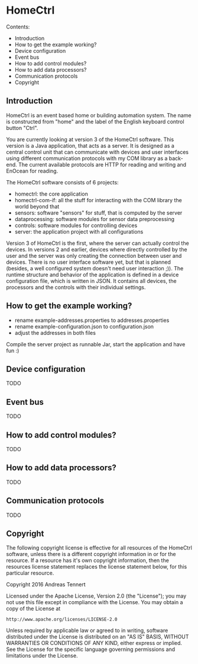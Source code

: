 
# HomeCtrl


Contents:
- Introduction
- How to get the example working?
- Device configuration
- Event bus
- How to add control modules?
- How to add data processors?
- Communication protocols
- Copyright

## Introduction

HomeCtrl is an event based home or building automation system. The name is constructed from "home"
and the label of the English keyboard control button "Ctrl".

You are currently looking at version 3 of the HomeCtrl software. This version is a Java application,
that acts as a server. It is designed as a central control unit that can communicate with devices
and user interfaces using different communication protocols with my COM library as a back-end. The
current available protocols are HTTP for reading and writing and EnOcean for reading.

The HomeCtrl software consists of 6 projects:
- homectrl: the core application
- homectrl-com-if: all the stuff for interacting with the COM library the world beyond that
- sensors: software "sensors" for stuff, that is computed by the server
- dataprocessing: software modules for sensor data preprocessing
- controls: software modules for controlling devices
- server: the application project with all configurations

Version 3 of HomeCtrl is the first, where the server can actually control the devices. In versions 2
and earlier, devices where directly controlled by the user and the server was only creating the
connection between user and devices. There is no user interface software yet, but that is planned
(besides, a well configured system doesn't need user interaction ;)). The runtime structure and
behavior of the application is defined in a device configuration file, which is written in JSON. It
contains all devices, the processors and the controls with their individual settings.


## How to get the example working?

- rename example-addresses.properties to addresses.properties
- rename example-configuration.json to configuration.json
- adjust the addresses in both files

Compile the server project as runnable Jar, start the application and have fun :)


## Device configuration
 
TODO


## Event bus

TODO


## How to add control modules?

TODO


## How to add data processors?

TODO


## Communication protocols

TODO


## Copyright

The following copyright license is effective for all resources of the HomeCtrl software, unless
there is a different copyright information in or for the resource. If a resource has it's own
copyright information, then the resources license statement replaces the license statement below,
for this particular resource.


Copyright 2016 Andreas Tennert

Licensed under the Apache License, Version 2.0 (the "License");
you may not use this file except in compliance with the License.
You may obtain a copy of the License at

    http://www.apache.org/licenses/LICENSE-2.0

Unless required by applicable law or agreed to in writing, software
distributed under the License is distributed on an "AS IS" BASIS,
WITHOUT WARRANTIES OR CONDITIONS OF ANY KIND, either express or implied.
See the License for the specific language governing permissions and
limitations under the License.
